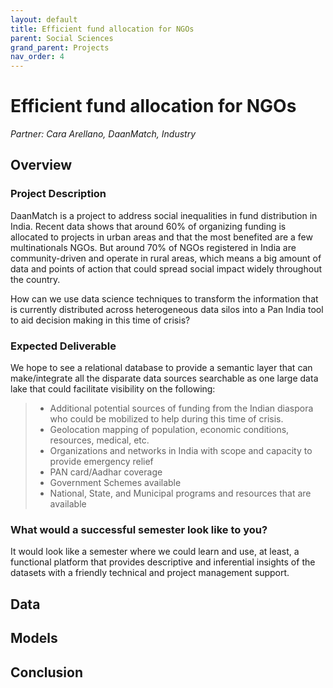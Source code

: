 ```yaml
---
layout: default
title: Efficient fund allocation for NGOs
parent: Social Sciences
grand_parent: Projects 
nav_order: 4
---
```



# Efficient fund allocation for NGOs
*Partner: Cara Arellano, DaanMatch, Industry*

## Overview
### Project Description
DaanMatch is a project to address social inequalities in fund distribution in India. Recent data shows that around 60% of organizing funding is allocated to projects in urban areas and that the most benefited are a few multinationals NGOs. But around 70% of NGOs registered in India are community-driven and operate in rural areas, which means a big amount of data and points of action that could spread social impact widely throughout the country.  

How can we use data science techniques to transform the information that is currently distributed across heterogeneous data silos into a Pan India tool to aid decision making in this time of crisis?

### Expected Deliverable
We hope to see a relational database to provide a semantic layer that can make/integrate all the disparate data sources searchable as one large data lake that could facilitate visibility on the following:
>* Additional potential sources of funding from the Indian diaspora who could be mobilized to help during this time of crisis. 
>* Geolocation mapping of population, economic conditions, resources, medical, etc. 
>* Organizations and networks in India with scope and capacity to provide emergency relief
>* PAN card/Aadhar coverage
>* Government Schemes available 
>* National, State, and Municipal programs and resources that are available

### What would a successful semester look like to you?
It would look like a semester where we could learn and use, at least, a functional platform that provides descriptive and inferential insights of the datasets with a friendly technical and project management support. 

## Data

## Models

## Conclusion


```python

```
